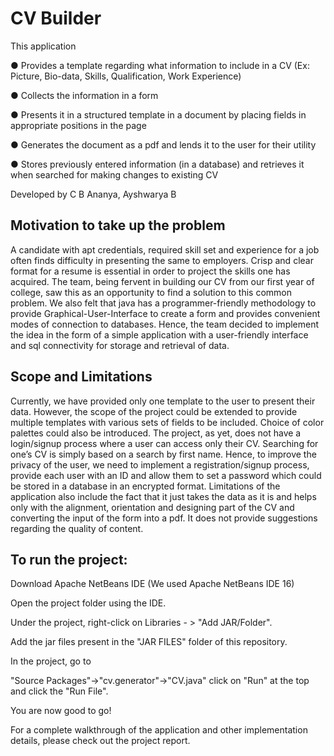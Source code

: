 # CV Builder 

This application 

● Provides a template regarding what information to include in a CV (Ex: Picture, Bio-data, Skills, Qualification, Work Experience)

● Collects the information in a form

● Presents it in a structured template in a document by placing fields in appropriate positions in the page

● Generates the document as a pdf and lends it to the user for their utility

● Stores previously entered information (in a database) and retrieves it when searched for making changes to existing CV

Developed by C B Ananya, Ayshwarya B

## Motivation to take up the problem

A candidate with apt credentials, required skill set and experience for a job often finds difficulty in presenting the same to employers. Crisp and clear format for a resume is essential in order to project the skills one has acquired. The team, being fervent in building our CV from our first year of college, saw this as an opportunity to find a solution to this common problem. We also felt that java has a programmer-friendly methodology to provide Graphical-User-Interface to create a form and provides convenient modes of connection to databases. Hence, the team decided to implement the idea in the form of a simple application with a user-friendly interface and sql connectivity for storage and retrieval of data.

## Scope and Limitations
Currently, we have provided only one template to the user to present their data. However, the scope of the project could be extended to provide multiple templates with various sets of fields to be included. Choice of color palettes could also be introduced. The project, as yet, does not have a login/signup process where a user can access only their CV. Searching for one’s CV is simply based on a search by first name. Hence, to improve the privacy of the user, we need to implement a registration/signup process, provide each user with an ID and allow them to set a password which could be stored in a database in an encrypted format. Limitations of the application also include the fact that it just takes the data as it is and helps only with the alignment, orientation and designing part of the CV and converting the input of the form into a pdf. It does not provide suggestions regarding the quality of content.

## To run the project:
Download Apache NetBeans IDE (We used Apache NetBeans IDE 16)

Open the project folder using the IDE.

Under the project, right-click on Libraries - > "Add JAR/Folder". 

Add the jar files present in the "JAR FILES" folder of this repository.

In the project, go to 

"Source Packages"->"cv.generator"->"CV.java" click on "Run" at the top and click the "Run File".

You are now good to go!

For a complete walkthrough of the application and other implementation details, please check out the project report.
